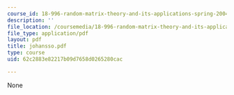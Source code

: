 ```yaml
---
course_id: 18-996-random-matrix-theory-and-its-applications-spring-2004
description: ''
file_location: /coursemedia/18-996-random-matrix-theory-and-its-applications-spring-2004/62c2883e82217b09d7658d0265280cac_johansso.pdf
file_type: application/pdf
layout: pdf
title: johansso.pdf
type: course
uid: 62c2883e82217b09d7658d0265280cac

---
```

None